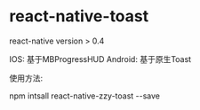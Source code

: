 # react-native-toast

react-native version > 0.4

IOS: 基于MBProgressHUD
Android: 基于原生Toast

使用方法:

npm intsall react-native-zzy-toast --save